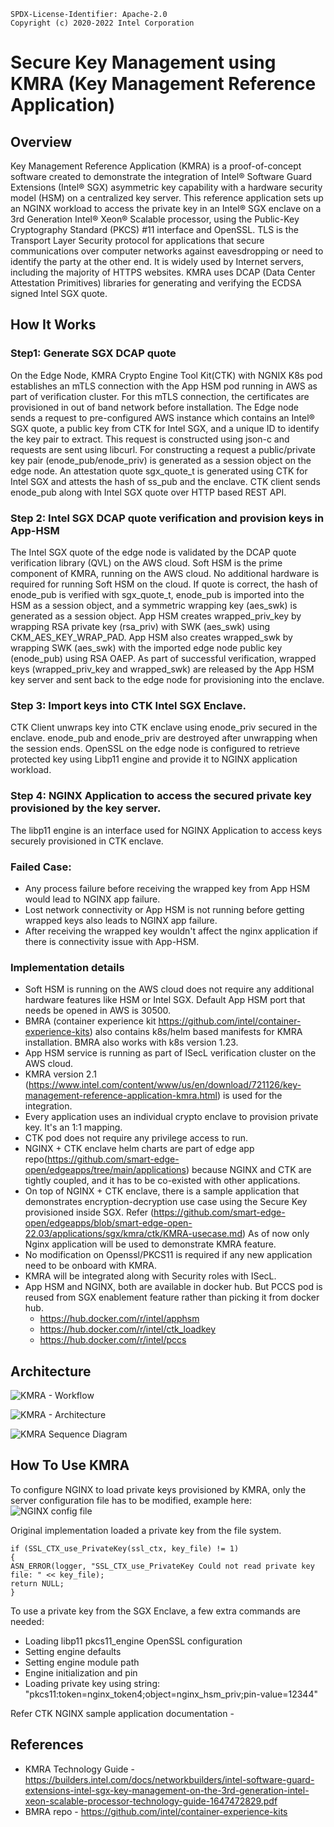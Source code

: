 ```text
SPDX-License-Identifier: Apache-2.0
Copyright (c) 2020-2022 Intel Corporation
```

# Secure Key Management using KMRA (Key Management Reference Application)

## Overview

Key Management Reference Application (KMRA) is a proof-of-concept software created to demonstrate the integration of Intel® Software Guard Extensions (Intel® SGX) asymmetric key capability with a hardware security model (HSM) on a centralized key server. This reference application sets up an NGINX workload to access the private key in an Intel® SGX enclave on a 3rd Generation Intel® Xeon® Scalable processor, using the Public-Key Cryptography Standard (PKCS) #11 interface and OpenSSL. TLS is the Transport Layer Security protocol for applications that secure communications over computer networks against eavesdropping or need to identify the party at the other end. It is widely used by Internet servers, including the majority of HTTPS websites. KMRA uses DCAP (Data Center Attestation Primitives) libraries for generating and verifying the ECDSA signed Intel SGX quote.

## How It Works

### Step1: Generate SGX DCAP quote

On the Edge Node, KMRA Crypto Engine Tool Kit(CTK) with NGNIX K8s pod establishes an mTLS connection with the App HSM pod running in AWS as part of verification cluster. For this mTLS connection, the certificates are provisioned in out of band network before installation. The Edge node sends a request to pre-configured AWS instance which contains an Intel® SGX quote, a public key from CTK for Intel SGX, and a unique ID to identify the key pair to extract. This request is constructed using json-c and requests are sent using libcurl. For constructing a request a public/private key pair (enode_pub/enode_priv) is generated as a session object on the edge node. An attestation quote sgx_quote_t is generated using CTK for Intel SGX and attests the hash of ss_pub and the enclave. CTK client sends enode_pub along with Intel SGX quote over HTTP based REST API.

### Step 2: Intel SGX DCAP quote verification and provision keys in App-HSM

The Intel SGX quote of the edge node is validated by the DCAP quote verification library (QVL) on the AWS cloud. Soft HSM is the prime component of KMRA, running on the AWS cloud. No additional hardware is required for running Soft HSM on the cloud. If quote is correct, the hash of enode_pub is verified with sgx_quote_t, enode_pub is imported into the HSM as a session object, and a symmetric wrapping key (aes_swk) is generated as a session object. App HSM creates wrapped_priv_key by wrapping RSA private key (rsa_priv) with SWK (aes_swk) using CKM_AES_KEY_WRAP_PAD. App HSM also creates wrapped_swk by wrapping SWK (aes_swk) with the imported edge node public key (enode_pub) using RSA OAEP. As part of successful verification, wrapped keys (wrapped_priv_key and wrapped_swk) are released by the App HSM key server and sent back to the edge node for provisioning into the enclave.

### Step 3: Import keys into CTK Intel SGX Enclave.

CTK Client unwraps key into CTK enclave using enode_priv secured in the enclave. enode_pub and enode_priv are destroyed after unwrapping when the session ends. OpenSSL on the edge node is configured to retrieve protected key using Libp11 engine and provide it to NGINX application workload.

### Step 4: NGINX Application to access the secured private key provisioned by the key server.
The libp11 engine is an interface used for NGINX Application to access keys securely provisioned in CTK enclave.

### Failed Case: 

- Any process failure before receiving the wrapped key from App HSM would lead to NGINX app failure.
- Lost network connectivity or App HSM is not running before getting wrapped keys also leads to NGINX app failure.
- After receiving the wrapped key wouldn't affect the nginx application if there is connectivity issue with App-HSM.

### Implementation details
- Soft HSM is running on the AWS cloud does not require any additional hardware features like HSM or Intel SGX. Default App HSM port that needs be opened in AWS is 30500.
- BMRA (container experience kit https://github.com/intel/container-experience-kits) also contains k8s/helm based manifests for KMRA installation. BMRA also works with k8s version 1.23.
- App HSM service is running as part of ISecL verification cluster on the AWS cloud.
- KMRA version 2.1 (https://www.intel.com/content/www/us/en/download/721126/key-management-reference-application-kmra.html) is used for the integration.
- Every application uses an individual crypto enclave to provision private key. It's an 1:1 mapping.
- CTK pod does not require any privilege access to run.
- NGINX + CTK enclave helm charts are part of edge app repo(https://github.com/smart-edge-open/edgeapps/tree/main/applications) because NGINX and CTK are tightly coupled, and it has to be co-existed with other applications.
- On top of NGINX + CTK enclave, there is a sample application that demonstrates encryption-decryption use case using the Secure Key provisioned inside SGX. Refer (https://github.com/smart-edge-open/edgeapps/blob/smart-edge-open-22.03/applications/sgx/kmra/ctk/KMRA-usecase.md)
As of now only Nginx application will be used to demonstrate KMRA feature.
- No modification on Openssl/PKCS11 is required if any new application need to be onboard with KMRA.
- KMRA will be integrated along with Security roles with ISecL.
- App HSM and NGINX, both are available in docker hub. But PCCS pod is reused from SGX enablement feature rather than picking it from docker hub.
	- https://hub.docker.com/r/intel/apphsm
	- https://hub.docker.com/r/intel/ctk_loadkey
	- https://hub.docker.com/r/intel/pccs

## Architecture

![KMRA - Workflow](images/KMRA_workflow.png)

![KMRA - Architecture](images/KMRA_architecture.png)

![KMRA Sequence Diagram](images/KMRA_Sequence_diagram.png)

## How To Use KMRA

To configure NGINX to load private keys provisioned by KMRA, only the server configuration file has to be modified, example here:
![NGINX config file](images/KMRA_config.png)

Original implementation loaded a private key from the file system.

```
if (SSL_CTX_use_PrivateKey(ssl_ctx, key_file) != 1)
{
ASN_ERROR(logger, "SSL_CTX_use_PrivateKey Could not read private key file: " << key_file);
return NULL;
}
```

To use a private key from the SGX Enclave, a few extra commands are needed:
- Loading libp11 pkcs11_engine OpenSSL configuration
- Setting engine defaults
- Setting engine module path
- Engine initialization and pin
- Loading private key using string: "pkcs11:token=nginx_token4;object=nginx_hsm_priv;pin-value=12344"

Refer CTK NGINX sample application documentation -
## References

- KMRA Technology Guide - https://builders.intel.com/docs/networkbuilders/intel-software-guard-extensions-intel-sgx-key-management-on-the-3rd-generation-intel-xeon-scalable-processor-technology-guide-1647472829.pdf
- BMRA repo - https://github.com/intel/container-experience-kits
